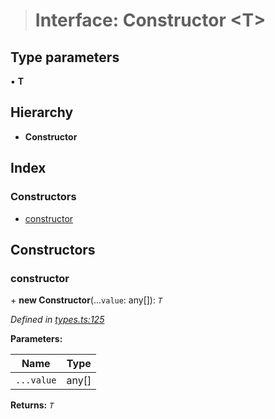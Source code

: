 > # Interface: Constructor <**T**>

## Type parameters

▪ **T**

## Hierarchy

* **Constructor**

## Index

### Constructors

* [constructor](_types_.constructor.md#constructor)

## Constructors

###  constructor

\+ **new Constructor**(...`value`: any[]): *`T`*

*Defined in [types.ts:125](https://github.com/polkadot-js/api/blob/67d6c50/packages/types/src/types.ts#L125)*

**Parameters:**

Name | Type |
------ | ------ |
`...value` | any[] |

**Returns:** *`T`*